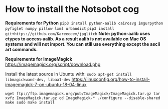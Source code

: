 # How to install the Notsobot cog
**Requirements for Python**
`pip3 install python-aalib cairosvg imgurpython pyfiglet numpy pillow lxml urbandict`
`pip3 install git+https://github.com/Kareeeeem/jpglitch`
**Note: python-aalib uses ctypes to access aalib. As a result aalib is not available on Mac OS systems and will not import. You can still use everything except the ascii art commands.**


**Requirements for ImageMagick**
https://imagemagick.org/script/download.php

Install the latest source in Ubuntu with:
`sudo apt-get install libmagickwand-dev, libaa1-dev`
https://linuxconfig.org/how-to-install-imagemagick-7-on-ubuntu-18-04-linux


`wget ftp://ftp.imagemagick.org/pub/ImageMagick/ImageMagick.tar.gz
tar xvfz ImageMagick.tar.gz
cd ImageMagick-*
./configure --disable-shared
make
sudo make install`

